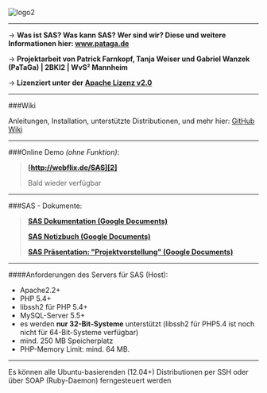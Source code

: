 ![logo2]

---

→ **Was ist SAS? Was kann SAS? Wer sind wir? Diese und weitere Informationen hier: www.pataga.de**

→ **Projektarbeit von Patrick Farnkopf, Tanja Weiser und Gabriel Wanzek (PaTaGa) | 2BKI2 | WvS² Mannheim**

→ **Lizenziert unter der [Apache Lizenz v2.0][5]**
           
---
###Wiki

Anleitungen, Installation, unterstützte Distributionen, und mehr hier: [GitHub Wiki][6]

---
###Online Demo *(ohne Funktion)*:

> ~~**[http://webflix.de/SAS][2]**~~
>
> Bald wieder verfügbar

---
###SAS - Dokumente:

> **[SAS Dokumentation (Google Documents)][1]**
>
> **[SAS Notizbuch (Google Documents)][4]**
>
> **[SAS Präsentation: "Projektvorstellung" (Google Documents)][3]**

---
####Anforderungen des Servers für SAS (Host):
- Apache2.2+
- PHP 5.4+
- libssh2 für PHP 5.4+
- MySQL-Server 5.5+
- es werden **nur 32-Bit-Systeme** unterstützt (libssh2 für PHP5.4 ist noch nicht für 64-Bit-Systeme verfügbar)
- mind. 250 MB Speicherplatz
- PHP-Memory Limit:  mind. 64 MB.
---

Es können alle Ubuntu-basierenden (12.04+) Distributionen per SSH oder über SOAP (Ruby-Daemon) ferngesteuert werden

[1]: http://goo.gl/dTrur
[2]: #
[3]: http://goo.gl/8UqKr
[4]: http://goo.gl/OZT5x
[5]: http://www.apache.org/licenses/LICENSE-2.0.html
[6]: https://github.com/pataga/SAS/wiki
[logo2]: http://mangopix.de/local_images/sas-logo2.png

